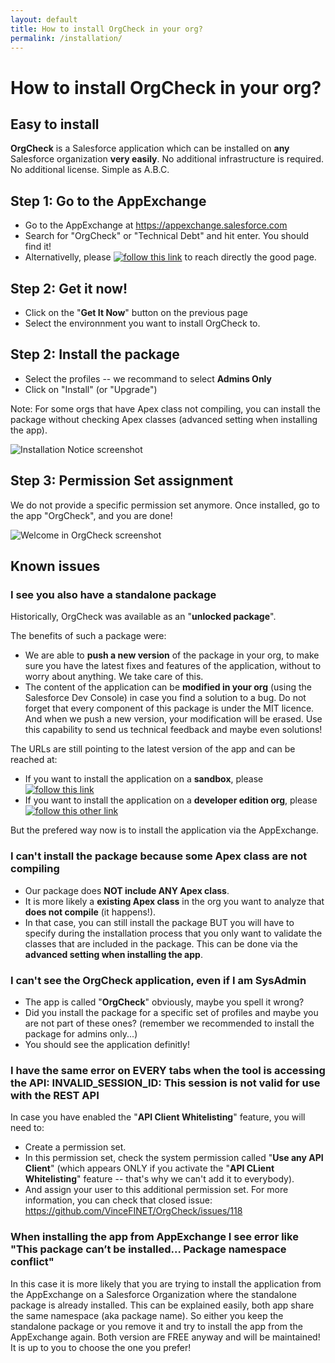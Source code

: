 ```yaml
---
layout: default
title: How to install OrgCheck in your org?
permalink: /installation/
---
```


# How to install OrgCheck in your org?


## Easy to install

**OrgCheck** is a Salesforce application which can be installed on **any** Salesforce organization **very easily**. No additional infrastructure is required. No additional license. Simple as A.B.C.


## Step 1: Go to the AppExchange

- Go to the AppExchange at https://appexchange.salesforce.com
- Search for "OrgCheck" or "Technical Debt" and hit enter. You should find it!
- Alternativelly, please [![follow this link](../assets/pngs/Install-AppExchange.png)](https://sfdc.co/OrgCheck-InstallToday-AppExchange) to reach directly the good page.

## Step 2: Get it now!

- Click on the "**Get It Now**" button on the previous page
- Select the environnment you want to install OrgCheck to.



## Step 2: Install the package

- Select the profiles -- we recommand to select **Admins Only**
- Click on "Install" (or "Upgrade")

Note: For some orgs that have Apex class not compiling, you can install the package without checking Apex classes (advanced setting when installing the app).

![Installation Notice screenshot](../images/screenshots/OrgCheck-Screenshot-Install.png)


## Step 3: Permission Set assignment

We do not provide a specific permission set anymore.
Once installed, go to the app "OrgCheck", and you are done!

![Welcome in OrgCheck screenshot](../images/screenshots/OrgCheck-Screenshot-Home.png)

## Known issues

### I see you also have a standalone package

Historically, OrgCheck was available as an "**unlocked package**".

The benefits of such a package were:
- We are able to **push a new version** of the package in your org, to make sure you have the latest fixes and features of the application, without to worry about anything. We take care of this.
- The content of the application can be **modified in your org** (using the Salesforce Dev Console) in case you find a solution to a bug. Do not forget that every component of this package is under the MIT licence. And when we push a new version, your modification will be erased. Use this capability to send us technical feedback and maybe even solutions!

The URLs are still pointing to the latest version of the app and can be reached at:
- If you want to install the application on a **sandbox**, please [![follow this link](../assets/pngs/Install-SDBX.png)](https://sfdc.co/OrgCheck-InstallToday-SDB)
- If you want to install the application on a **developer edition org**, please [![follow this other link](../assets/pngs/Install-DevEdition.png)](https://sfdc.co/OrgCheck-InstallToday-DE)

But the prefered way now is to install the application via the AppExchange.

### I can't install the package because some Apex class are not compiling
 - Our package does **NOT include ANY Apex class**.
 - It is more likely a **existing Apex class** in the org you want to analyze that **does not compile** (it happens!).
 - In that case, you can still install the package BUT you will have to specify during the installation process that you only want to validate the classes that are included in the package. This can be done via the **advanced setting when installing the app**.

### I can't see the OrgCheck application, even if I am SysAdmin
 - The app is called "**OrgCheck**" obviously, maybe you spell it wrong?
 - Did you install the package for a specific set of profiles and maybe you are not part of these ones? (remember we recommended to install the package for admins only...)
 - You should see the application definitly!

### I have the same error on EVERY tabs when the tool is accessing the API: INVALID_SESSION_ID: This session is not valid for use with the REST API 
In case you have enabled the "**API Client Whitelisting**" feature, you will need to:
 - Create a permission set.
 - In this permission set, check the system permission called "**Use any API Client**" (which appears ONLY if you activate the "**API CLient Whitelisting**" feature -- that's why we can't add it to everybody).
 - And assign your user to this additional permission set.
For more information, you can check that closed issue: https://github.com/VinceFINET/OrgCheck/issues/118

### When installing the app from AppExchange I see error like "This package can’t be installed... Package namespace conflict"
In this case it is more likely that you are trying to install the application from the AppExchange on a Salesforce Organization where the standalone package is already installed.
This can be explained easily, both app share the same namespace (aka package name).
So either you keep the standalone package or you remove it and try to install the app from the AppExchange again.
Both version are FREE anyway and will be maintained!
It is up to you to choose the one you prefer!
